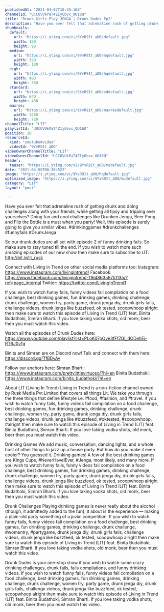 ```yaml
---
publishedAt: "2021-04-07T10:35:16Z"
channelId: "UCCOVUkPaT4ZIy6bvx_OO16Q"
title: "Drunk Girls Play JENGA | Drunk Dudes Ep2"
description: "Have you ever felt that adrenaline rush of getting drunk and doing challenges along with your friends, while getting all tipsy and tripping over yourselves? Doing fun and cool challenges like Drunken Jenga, Beer Pong, and Flip the Bottle is a must when you party! Well, this episode is surely going to give you similar vibes. #drinkinggames #drunkchallenges #funnyfails #DrunkJenga\n\nSo our drunk dudes are all set with episode 2 of funny drinking fails. So make sure to stay tuned till the end. If you wish to watch more such amazing episodes of our new show then make sure to subscribe to LIT: http://bit.ly/lit_rusk\n\nConnect with Living in Trend on other social media platforms too: \nInstagram: https://www.instagram.com/livingintrend/ \nFacebook: https://www.facebook.com/livingintrend-116486359751135/?ref=page_internal \nTwitter: https://twitter.com/LivingInTrend1\n\nIf you wish to watch funny fails, funny videos fail compilation on a food challenge, best drinking games, fun drinking games, drinking challenge, drunk challenge, women try, party game, drunk jenga diy, drunk girls fails, challenge videos, drunk jenga like buzzfeed, ok tested, scoopwhoop alright then make sure to watch this episode of Living in Trend (LIT) feat. Binita Budathoki, Simran Bharti. If you love taking vodka shots, old monk, beer then you must watch this video.\n\nWatch all the episodes of Drunk Dudes here: https://www.youtube.com/playlist?list=PLoK07pOye3fFfZGI_dODehEi-RT6J0v1g\n\nBinita and Simran are on Discord now! Talk and connect with them here: https://discord.gg/TfBDvAv\n\nFollow our anchors here:\nSimran Bharti: https://www.instagram.com/prettylittlevirtuoso/?hl=en\nBinita Budathoki: https://www.instagram.com/binita_budathoki/?hl=en\n\nAbout LIT (Living In Trend)\nLiving in Trend is a non-fiction channel owned by Rusk Media Pvt Limited that covers all things Lit.  We take you through the three things that define lifestyle i.e. #food, #fashion, and #travel. If you wish to watch funny fails, funny videos fail compilation on a food challenge, best drinking games, fun drinking games, drinking challenge, drunk challenge, women try, party game, drunk jenga diy, drunk girls fails, challenge videos, drunk jenga like #buzzfeed, #oktested, #scoopwhoop, #alright then make sure to watch this episode of Living in Trend (LIT) feat. Binita Budathoki, Simran Bharti. If you love taking vodka shots, old monk, beer then you must watch this video.\n\nDrinking Games\nWe add music, conversation, dancing lights, and a whole host of other things to jazz up a house party. But how do you make it even cooler? You guessed it. Drinking games! A few of the best drinking games are  Kings Cups, #NeverHaveIEver, #Jenga, most likely, and many more. If you wish to watch funny fails, funny videos fail compilation on a food challenge, best drinking games, fun drinking games, drinking challenge, drunk challenge, women try, party game, drunk jenga diy, drunk girls fails, challenge videos, drunk jenga like buzzfeed, ok tested, scoopwhoop alright then make sure to watch this episode of Living in Trend (LIT) feat. Binita Budathoki, Simran Bharti. If you love taking vodka shots, old monk, beer then you must watch this video.\n\nDrunk Challenges\nPlaying drinking games is never really about the alcohol (though, it admittedly added to the fun), it about is the experience — making a plain-old party something of a jovial competition. If you wish to watch funny fails, funny videos fail compilation on a food challenge, best drinking games, fun drinking games, drinking challenge, drunk challenge, #womentry, #partygame, drunk jenga diy, drunk girls fails, challenge videos, drunk jenga like buzzfeed, ok tested, scoopwhoop alright then make sure to watch this episode of Living in Trend (LIT) feat. Binita Budathoki, Simran Bharti. If you love taking vodka shots, old monk, beer then you must watch this video.\n\nDrunk Dudes is your one-stop show if you wish to watch some crazy drinking challenges, drunk fails,  fails compilations, and funny drinking videos. If you wish to watch funny fails, funny videos fail compilation on a food challenge, best drinking games, fun drinking games, drinking challenge, drunk challenge, women try, party game, drunk jenga diy, drunk girls fails, challenge videos, drunk jenga like buzzfeed, ok tested, scoopwhoop alright then make sure to watch this episode of Living in Trend (LIT) feat. Binita Budathoki, Simran Bharti. If you love taking vodka shots, old monk, beer then you must watch this video."
thumbnails:
  default:
    url: "https://i.ytimg.com/vi/9YvR9It_aD0/default.jpg"
    width: 120
    height: 90
  medium:
    url: "https://i.ytimg.com/vi/9YvR9It_aD0/mqdefault.jpg"
    width: 320
    height: 180
  high:
    url: "https://i.ytimg.com/vi/9YvR9It_aD0/hqdefault.jpg"
    width: 480
    height: 360
  standard:
    url: "https://i.ytimg.com/vi/9YvR9It_aD0/sddefault.jpg"
    width: 640
    height: 480
  maxres:
    url: "https://i.ytimg.com/vi/9YvR9It_aD0/maxresdefault.jpg"
    width: 1280
    height: 720
channelTitle: "LIT"
playlistId: "UUCOVUkPaT4ZIy6bvx_OO16Q"
position: 20
resourceId:
  kind: "youtube#video"
  videoId: "9YvR9It_aD0"
videoOwnerChannelTitle: "LIT"
videoOwnerChannelId: "UCCOVUkPaT4ZIy6bvx_OO16Q"
header:
  teaser: "https://i.ytimg.com/vi/9YvR9It_aD0/mqdefault.jpg"
date: "2021-04-08T08:26:52Z"
image: "https://i.ytimg.com/vi/9YvR9It_aD0/hqdefault.jpg"
optimized_image: "https://i.ytimg.com/vi/9YvR9It_aD0/mqdefault.jpg"
category: "LIT"
layout: "post"

---
```

Have you ever felt that adrenaline rush of getting drunk and doing challenges along with your friends, while getting all tipsy and tripping over yourselves? Doing fun and cool challenges like Drunken Jenga, Beer Pong, and Flip the Bottle is a must when you party! Well, this episode is surely going to give you similar vibes. #drinkinggames #drunkchallenges #funnyfails #DrunkJenga

So our drunk dudes are all set with episode 2 of funny drinking fails. So make sure to stay tuned till the end. If you wish to watch more such amazing episodes of our new show then make sure to subscribe to LIT: http://bit.ly/lit_rusk

Connect with Living in Trend on other social media platforms too: 
Instagram: https://www.instagram.com/livingintrend/ 
Facebook: https://www.facebook.com/livingintrend-116486359751135/?ref=page_internal 
Twitter: https://twitter.com/LivingInTrend1

If you wish to watch funny fails, funny videos fail compilation on a food challenge, best drinking games, fun drinking games, drinking challenge, drunk challenge, women try, party game, drunk jenga diy, drunk girls fails, challenge videos, drunk jenga like buzzfeed, ok tested, scoopwhoop alright then make sure to watch this episode of Living in Trend (LIT) feat. Binita Budathoki, Simran Bharti. If you love taking vodka shots, old monk, beer then you must watch this video.

Watch all the episodes of Drunk Dudes here: https://www.youtube.com/playlist?list=PLoK07pOye3fFfZGI_dODehEi-RT6J0v1g

Binita and Simran are on Discord now! Talk and connect with them here: https://discord.gg/TfBDvAv

Follow our anchors here:
Simran Bharti: https://www.instagram.com/prettylittlevirtuoso/?hl=en
Binita Budathoki: https://www.instagram.com/binita_budathoki/?hl=en

About LIT (Living In Trend)
Living in Trend is a non-fiction channel owned by Rusk Media Pvt Limited that covers all things Lit.  We take you through the three things that define lifestyle i.e. #food, #fashion, and #travel. If you wish to watch funny fails, funny videos fail compilation on a food challenge, best drinking games, fun drinking games, drinking challenge, drunk challenge, women try, party game, drunk jenga diy, drunk girls fails, challenge videos, drunk jenga like #buzzfeed, #oktested, #scoopwhoop, #alright then make sure to watch this episode of Living in Trend (LIT) feat. Binita Budathoki, Simran Bharti. If you love taking vodka shots, old monk, beer then you must watch this video.

Drinking Games
We add music, conversation, dancing lights, and a whole host of other things to jazz up a house party. But how do you make it even cooler? You guessed it. Drinking games! A few of the best drinking games are  Kings Cups, #NeverHaveIEver, #Jenga, most likely, and many more. If you wish to watch funny fails, funny videos fail compilation on a food challenge, best drinking games, fun drinking games, drinking challenge, drunk challenge, women try, party game, drunk jenga diy, drunk girls fails, challenge videos, drunk jenga like buzzfeed, ok tested, scoopwhoop alright then make sure to watch this episode of Living in Trend (LIT) feat. Binita Budathoki, Simran Bharti. If you love taking vodka shots, old monk, beer then you must watch this video.

Drunk Challenges
Playing drinking games is never really about the alcohol (though, it admittedly added to the fun), it about is the experience — making a plain-old party something of a jovial competition. If you wish to watch funny fails, funny videos fail compilation on a food challenge, best drinking games, fun drinking games, drinking challenge, drunk challenge, #womentry, #partygame, drunk jenga diy, drunk girls fails, challenge videos, drunk jenga like buzzfeed, ok tested, scoopwhoop alright then make sure to watch this episode of Living in Trend (LIT) feat. Binita Budathoki, Simran Bharti. If you love taking vodka shots, old monk, beer then you must watch this video.

Drunk Dudes is your one-stop show if you wish to watch some crazy drinking challenges, drunk fails,  fails compilations, and funny drinking videos. If you wish to watch funny fails, funny videos fail compilation on a food challenge, best drinking games, fun drinking games, drinking challenge, drunk challenge, women try, party game, drunk jenga diy, drunk girls fails, challenge videos, drunk jenga like buzzfeed, ok tested, scoopwhoop alright then make sure to watch this episode of Living in Trend (LIT) feat. Binita Budathoki, Simran Bharti. If you love taking vodka shots, old monk, beer then you must watch this video.